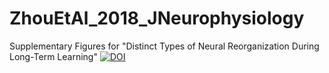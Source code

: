 # ZhouEtAl_2018_JNeurophysiology
Supplementary Figures for "Distinct Types of Neural Reorganization During Long-Term Learning"
[![DOI](https://zenodo.org/badge/DOI/10.5281/zenodo.2584683.svg)](https://doi.org/10.5281/zenodo.2438372)


